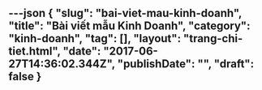 ---json
{
    "slug": "bai-viet-mau-kinh-doanh",
    "title": "Bài viết mẫu Kinh Doanh",
    "category": "kinh-doanh",
    "tag": [],
    "layout": "trang-chi-tiet.html",
    "date": "2017-06-27T14:36:02.344Z",
    "publishDate": "",
    "draft": false
}
---
